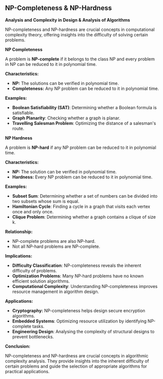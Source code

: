 ## NP-Completeness & NP-Hardness

**Analysis and Complexity in Design & Analysis of Algorithms**

NP-completeness and NP-hardness are crucial concepts in computational complexity theory, offering insights into the difficulty of solving certain problems.


**NP Completeness**

A problem is **NP-complete** if it belongs to the class NP and every problem in NP can be reduced to it in polynomial time.


**Characteristics:**

- **NP:** The solutions can be verified in polynomial time.
- **Completeness:** Any NP problem can be reduced to it in polynomial time.


**Examples:** 

- **Boolean Satisfiability (SAT)**: Determining whether a Boolean formula is satisfiable.
- **Graph Planarity**: Checking whether a graph is planar.
- **Travelling Salesman Problem**: Optimizing the distance of a salesman's route.


**NP Hardness**

A problem is **NP-hard** if any NP problem can be reduced to it in polynomial time.


**Characteristics:**

- **NP:** The solution can be verified in polynomial time.
- **Hardness:** Every NP problem can be reduced to it in polynomial time.


**Examples:**

- **Subset Sum**: Determining whether a set of numbers can be divided into two subsets whose sum is equal.
- **Hamiltonian Cycle**: Finding a cycle in a graph that visits each vertex once and only once. 
- **Clique Problem**: Determining whether a graph contains a clique of size k.


**Relationship:**

- NP-complete problems are also NP-hard.
- Not all NP-hard problems are NP-complete.


**Implications:**

- **Difficulty Classification**: NP-completeness reveals the inherent difficulty of problems.
- **Optimization Problems**: Many NP-hard problems have no known efficient solution algorithms.
- **Computational Complexity**: Understanding NP-completeness improves resource management in algorithm design.


**Applications:**

- **Cryptography:** NP-completeness helps design secure encryption algorithms.
- **Embedded Systems**: Optimizing resource utilization by identifying NP-complete tasks.
- **Engineering Design**: Analysing the complexity of structural designs to prevent bottlenecks.


**Conclusion:**

NP-completeness and NP-hardness are crucial concepts in algorithmic complexity analysis. They provide insights into the inherent difficulty of certain problems and guide the selection of appropriate algorithms for practical applications.